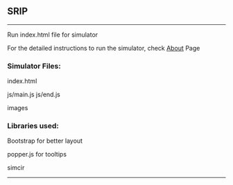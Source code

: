 ## SRIP

--------------------------------------------------------------------------------

Run index.html file for simulator

For the detailed instructions to run the simulator, check [About](https://github.com/anushkayadav/digital-logic-design-iiith/blob/master/SRIP/Codes/About.md) Page

### Simulator Files:

index.html

js/main.js
js/end.js

images




### Libraries used:

Bootstrap for better layout

popper.js for tooltips

simcir

----------------------------------------------------------------------------------

